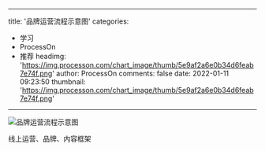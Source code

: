 
---
title: '品牌运营流程示意图'
categories: 
 - 学习
 - ProcessOn
 - 推荐
headimg: 'https://img.processon.com/chart_image/thumb/5e9af2a6e0b34d6feab7e74f.png'
author: ProcessOn
comments: false
date: 2022-01-11 09:23:50
thumbnail: 'https://img.processon.com/chart_image/thumb/5e9af2a6e0b34d6feab7e74f.png'
---

<div>   
<img class="thumb" alt="品牌运营流程示意图" src="https://img.processon.com/chart_image/thumb/5e9af2a6e0b34d6feab7e74f.png" referrerpolicy="no-referrer">
<p>线上运营、品牌、内容框架</p>  
</div>
            